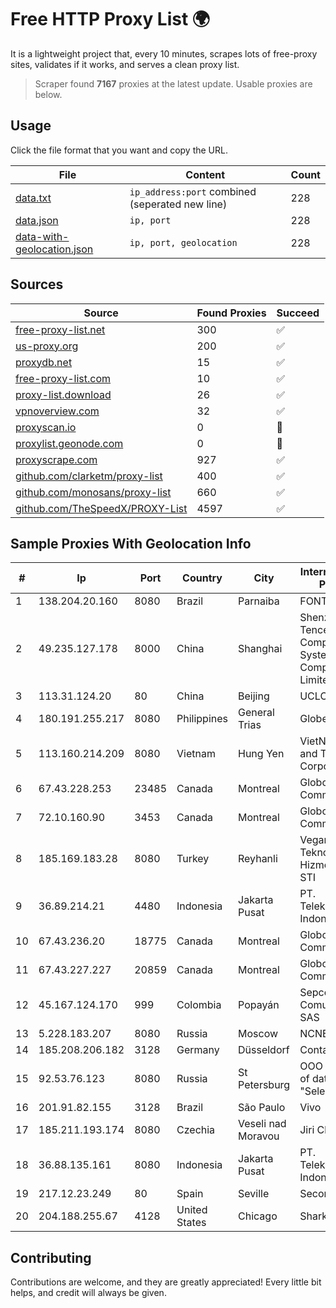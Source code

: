
# Free HTTP Proxy List 🌍

It is a lightweight project that, every 10 minutes, scrapes lots of free-proxy sites, validates if it works, and serves a clean proxy list.


> Scraper found **7167** proxies at the latest update. Usable proxies are below.

## Usage

Click the file format that you want and copy the URL.


|File|Content|Count|
|----|-------|-----|
|[data.txt](https://raw.githubusercontent.com/themiralay/Proxy-List-World/master/data.txt)|`ip_address:port` combined (seperated new line)|228|
|[data.json](https://raw.githubusercontent.com/themiralay/Proxy-List-World/master/data.json)|`ip, port`|228|
|[data-with-geolocation.json](https://raw.githubusercontent.com/themiralay/Proxy-List-World/master/data-with-geolocation.json)|`ip, port, geolocation`|228|

## Sources

|Source|Found Proxies|Succeed|
|------|-------------|-------|
|[free-proxy-list.net](https://free-proxy-list.net)|300|✅|
|[us-proxy.org](https://www.us-proxy.org)|200|✅|
|[proxydb.net](http://proxydb.net)|15|✅|
|[free-proxy-list.com](https://free-proxy-list.com/?page=&port=&type%5B%5D=http&type%5B%5D=https&up_time=0&search=Search)|10|✅|
|[proxy-list.download](https://www.proxy-list.download/HTTP)|26|✅|
|[vpnoverview.com](https://vpnoverview.com/privacy/anonymous-browsing/free-proxy-servers)|32|✅|
|[proxyscan.io](https://www.proxyscan.io)|0|🚫|
|[proxylist.geonode.com](https://proxylist.geonode.com/api/proxy-list?limit=300&page=1&sort_by=lastChecked&sort_type=desc&protocols=http,https)|0|🚫|
|[proxyscrape.com](https://api.proxyscrape.com/v2/?request=displayproxies&protocol=http&timeout=10000&country=all&ssl=all&anonymity=all)|927|✅|
|[github.com/clarketm/proxy-list](https://raw.githubusercontent.com/clarketm/proxy-list/master/proxy-list-raw.txt)|400|✅|
|[github.com/monosans/proxy-list](https://raw.githubusercontent.com/monosans/proxy-list/main/proxies/http.txt)|660|✅|
|[github.com/TheSpeedX/PROXY-List](https://raw.githubusercontent.com/TheSpeedX/PROXY-List/master/http.txt)|4597|✅|


## Sample Proxies With Geolocation Info

|#|Ip|Port|Country|City|Internet Service Provider|
|-|--|----|-------|----|-------------------------|
|1|138.204.20.160|8080|Brazil|Parnaiba|FONTNET ME|
|2|49.235.127.178|8000|China|Shanghai|Shenzhen Tencent Computer Systems Company Limited|
|3|113.31.124.20|80|China|Beijing|UCLOUD|
|4|180.191.255.217|8080|Philippines|General Trias|Globe Telecom|
|5|113.160.214.209|8080|Vietnam|Hung Yen|VietNam Post and Telecom Corporation|
|6|67.43.228.253|23485|Canada|Montreal|GloboTech Communications|
|7|72.10.160.90|3453|Canada|Montreal|GloboTech Communications|
|8|185.169.183.28|8080|Turkey|Reyhanli|Veganet Teknolojileri ve Hizmetleri LTD STI|
|9|36.89.214.21|4480|Indonesia|Jakarta Pusat|PT. Telekomunikasi Indonesia|
|10|67.43.236.20|18775|Canada|Montreal|GloboTech Communications|
|11|67.43.227.227|20859|Canada|Montreal|GloboTech Communications|
|12|45.167.124.170|999|Colombia|Popayán|Sepcom Comunicaciones SAS|
|13|5.228.183.207|8080|Russia|Moscow|NCNET|
|14|185.208.206.182|3128|Germany|Düsseldorf|Contabo GmbH|
|15|92.53.76.123|8080|Russia|St Petersburg|OOO "Network of data-centers "Selectel"|
|16|201.91.82.155|3128|Brazil|São Paulo|Vivo|
|17|185.211.193.174|8080|Czechia|Veseli nad Moravou|Jiri Chalabala|
|18|36.88.135.161|8080|Indonesia|Jakarta Pusat|PT. Telekomunikasi Indonesia|
|19|217.12.23.249|80|Spain|Seville|Secondary Node|
|20|204.188.255.67|4128|United States|Chicago|Sharktech|



## Contributing

Contributions are welcome, and they are greatly appreciated! Every
little bit helps, and credit will always be given.

